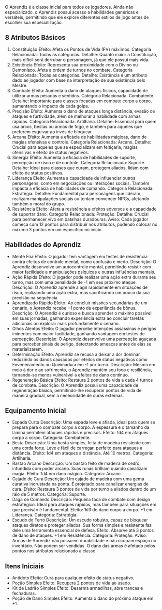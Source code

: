 O Aprendiz é a classe inicial para todos os jogadores. Ainda não especializado, o Aprendiz possui acesso a habilidades genéricas e versáteis, permitindo que ele explore diferentes estilos de jogo antes de escolher sua especialização.
## 8 Atributos Básicos
1. Constituição
	Efeito: Afeta os Pontos de Vida (PV) máximos.
	Categoria Relacionada: Todas as categorias.
	Detalhe: Quanto maior a Constituição, mais difícil será derrubar o personagem, já que ele possui mais vida.
2. Existência
	Efeito: Representa sua proximidade com o Divino ou Demoníaco. Afeta a ordem de turnos no combate.
	Categoria Relacionada: Todas as categorias.
	Detalhe: Existência é um atributo dado ao jogador com base na interpretação de sua existência pelo Mestre.
3. Combate
	Efeito: Aumenta o dano de ataques físicos, capacidade de utilizar armas pesadas e sentidos.
	Categoria Relacionada: Combatente.
	Detalhe: Importante para classes focadas em combate corpo a corpo, aumentando o impacto de cada golpe.
4. Precisão
	Efeito: Aumenta o dano de ataques longa distância, evasão de ataques e furtividade, além de melhorar a habilidade com armas rápidas.
	Categoria Relacionada: Artilharia.
	Detalhe: Essencial para quem usa arcos, bestas ou armas de fogo, e também para aqueles que preferem esquivar ao invés de bloquear.
5. Arcana
	Efeito: Aumenta a eficácia de habilidades mágicas, dano de magias ofensivas e controle.
	Categoria Relacionada: Arcano.
	Detalhe: Crucial para aqueles que se especializam em feitiçaria, magias ofensivas e efeito de status negativos.
6. Sinergia
	Efeito: Aumenta a eficácia de habilidades de suporte, percepção de risco e de controle.
	Categoria Relacionada: Suporte.
	Detalhe: Ideal para classes que curam, protegem aliados, lidam com efeito de status positivos.
7. Liderança
	Efeito: Aumenta a capacidade de influenciar outros personagens, como em negociações ou interações sociais. Também impacta a eficácia de habilidades de comando.
	Categoria Relacionada: Estratégia.
	Detalhe: Fundamental para personagens que lideram, realizam manipulações sociais ou tentam convencer NPCs, afetando também o moral do grupo.
8. Resistência
	Efeito: Afeta a resistência a efeitos adversos e a capacidade de suportar dano.
	Categoria Relacionada: Proteção.
	Detalhe: Crucial para permanecer vivo em batalhas duradouras.
Aviso: Cada jogador começa com 12 pontos para distribuir nos atributos, podendo colocar no máximo 3 pontos em um específico no inicio. 

## Habilidades do Aprendiz
- Mente Fria
	Efeito: O jogador tem vantagem em testes de resistência contra efeitos de controle mental, como confusão e medo.
	Descrição: O Aprendiz desenvolve um autocontrole mental, permitindo resistir com maior facilidade a manipulações psíquicas e outras influências mentais.
- Ação Rápida
	Efeito: O jogador pode realizar uma ação extra durante seu turno, mas com uma penalidade de -1 em seu próximo ataque.
	Descrição: O Aprendiz aprende a agir rapidamente em situações de risco, realizando uma ação extra, mas sacrificando um pouco da sua precisão na sequência.
- Aprendizado Rápido
	Efeito: Ao concluir missões secundárias de um cenário, o Aprendiz recebe +1 ponto de experiência de bônus.
	Descrição: O Aprendiz é curioso e busca aprender o máximo possível em suas jornadas, ganhando experiência extra ao concluir tarefas adicionais ou explorar mais profundamente o cenário.
- Olhos Atentos
	Efeito: O jogador percebe intenções assassinas e perigos iminentes com maior facilidade, ganhando vantagem em testes de percepção.
	Descrição: O Aprendiz desenvolve uma percepção aguçada para perceber sinais de perigo, detectando ameaças antes de elas se materializarem.
- Determinação
	Efeito: Aprendiz se recusa a deixar a dor dominar, reduzindo os danos causados por efeitos de status negativos como Envenenamento ou Queimadura em -1 por turno.
	Descrição: Mesmo em meio à dor e ao sofrimento, o Aprendiz mantém seu foco e resiliência, tornando-se menos vulnerável a efeitos de dano contínuo.
- Regeneração Básica
	Efeito: Restaura 2 pontos de vida a cada 4 turnos de combate.
	Descrição: O Aprendiz possui uma capacidade de regeneração básica, permitindo-lhe recuperar pontos de vida de maneira gradual, sem a necessidade de curas externas.

## Equipamento Inicial
- Espada Curta
	Descrição: Uma espada leve e afiada, ideal para quem se prepara para o combate corpo a corpo. A espessura e o tamanho da lâmina permitem ataques rápidos e precisos.
	Efeito: 1d4 em ataques corpo a corpo.
	Categoria: Combatente.
- Besta
	Descrição: Uma besta simples, feita de madeira resistente com uma corda forte. Leve e fácil de carregar, perfeito para ataques a distância.
	Efeito: 1d4 em ataques a distância. Até 10 metros.
	Categoria: Artilharia.
- Bastão Arcano
	Descrição: Um bastão feito de madeira de cedro, infundido com poder arcano. Suas runas brilham quando canalizam magia.
	Efeito: 1d4 em dano mágico.
	Categoria: Arcano.
- Cajado de Cura
	Descrição: Um cajado de madeira com uma gema curativa incrustada na ponta. É projetado para canalizar energias de cura.
	Efeito: Restaura 3 pontos de vida por turno a aliados dentro de um raio de 5 metros.
	Categoria: Suporte.
- Daga de Comando
	Descrição: Pequena faca de combate com design estratégico. Ideal para ataques rápidos, mas também para situações em que precisão é fundamental.
	Efeito: 1d3 de dano corpo a corpo. +1 em Liderança.
	Categoria: Estratégia.
- Escudo de Ferro
	Descrição: Um escudo robusto, capaz de bloquear ataques diretos e proteger aliados. Sua forma simples e resistente faz dele uma ferramenta essencial de defesa.
	Efeito: Absorve até 3 pontos de dano de ataques. +1 em Resistência.
	Categoria: Proteção.
Aviso: Armas de Aprendiz não possuem durabilidade e não ocupam espaço no inventário. Não podem ser vendidas. O dano das armas é afetado pelos pontos nos atributos relacionado a classe.
## Itens Iniciais
- Antídoto
	Efeito: Cura para qualquer efeito de status negativo.
- Poção Simples
	Efeito: Recupera 2 pontos de vida ao usado.
- Kit de Ladrão Simples
	Efeito: Desarma armadilhas, abre trancas e fechaduras.
- Poção de Dano Simples
	Efeito: Aumenta o dano do próximo ataque em +1.